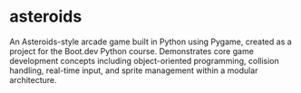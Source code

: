# asteroids
An Asteroids-style arcade game built in Python using Pygame, created as a project for the Boot.dev Python course. Demonstrates core game development concepts including object-oriented programming, collision handling, real-time input, and sprite management within a modular architecture.
